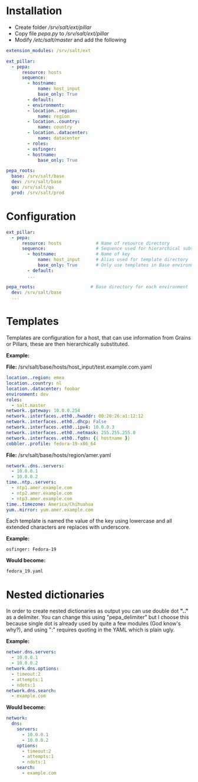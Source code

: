 # Installation

- Create folder */srv/salt/ext/pillar*
- Copy file *pepa.py* to */srv/salt/ext/pillar*
- Modify */etc/salt/master* and add the following

```yaml
extension_modules: /srv/salt/ext

ext_pillar:
  - pepa:
      resource: hosts
      sequence:
        - hostname:
            name: host_input
            base_only: True
        - default:
        - environment:
        - location..region:
            name: region
        - location..country:
            name: country
        - location..datacenter:
            name: datacenter
        - roles:
        - osfinger:
        - hostname:
            base_only: True  

pepa_roots:
  base: /srv/salt/base
  dev: /srv/salt/base
  qa: /srv/salt/qa
  prod: /srv/salt/prod
```

# Configuration

```yaml
ext_pillar:
  - pepa:
      resource: hosts             # Name of resource directory
      sequence:                   # Sequence used for hierarchical substitution
        - hostname:               # Name of key
            name: host_input      # Alias used for template directory
            base_only: True       # Only use templates in Base environment, i.e. no staging
        - default:
        ...

pepa_roots:                     # Base directory for each environment
  dev: /srv/salt/base
  ...
```

# Templates

Templates are configuration for a host, that can use information from Grains or Pillars, these are then hierarchically substituted.

**Example:**

**File:** /srv/salt/base/hosts/host_input/test.example.com.yaml

```yaml
location..region: emea
location..country: nl
location..datacenter: foobar
environment: dev
roles:
  - salt.master
network..gateway: 10.0.0.254
network..interfaces..eth0..hwaddr: 00:20:26:a1:12:12
network..interfaces..eth0..dhcp: False
network..interfaces..eth0..ipv4: 10.0.0.3
network..interfaces..eth0..netmask: 255.255.255.0
network..interfaces..eth0..fqdn: {{ hostname }}
cobbler..profile: fedora-19-x86_64
```

**File:** /srv/salt/base/hosts/region/amer.yaml

```yaml
network..dns..servers:
  - 10.0.0.1
  - 10.0.0.2
time..ntp..servers:
  - ntp1.amer.example.com
  - ntp2.amer.example.com
  - ntp3.amer.example.com
time..timezone: America/Chihuahua
yum..mirror: yum.amer.example.com
```

Each template is named the value of the key using lowercase and all extended characters are replaces with underscore.

**Example:**

    osfinger: Fedora-19

**Would become:**

    fedora_19.yaml

# Nested dictionaries

In order to create nested dictionaries as output you can use double dot **".."** as a delimiter. You can change this using "pepa_delimiter" but I choose this because single dot is already used by quite a few modules (God know's why?), and using ":" requires quoting in the YAML which is plain ugly.

**Example:**

```yaml
networ.dns.servers:
  - 10.0.0.1
  - 10.0.0.2
network.dns.options:
  - timeout:2
  - attempts:1
  - ndots:1
network.dns.search:
  - example.com
```

**Would become:**

```yaml
network:
  dns:
    servers:
      - 10.0.0.1
      - 10.0.0.2
    options:
      - timeout:2
      - attempts:1
      - ndots:1
    search:
      - example.com
```